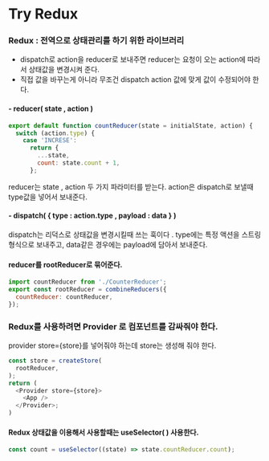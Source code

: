 # Try Redux

### Redux : 전역으로 상태관리를 하기 위한 라이브러리

- dispatch로 action을 reducer로 보내주면 reducer는 요청이 오는 action에 따라서
  상태값을 변경시켜 준다.
- 직접 값을 바꾸는게 아니라 무조건 dispatch action 값에 맞게 값이 수정되어야 한다.

#### - reducer( state , action )

```javascript
export default function countReducer(state = initialState, action) {
  switch (action.type) {
    case 'INCRESE':
      return {
        ...state,
        count: state.count + 1,
      };
```

reducer는 state , action 두 가지 파라미터를 받는다.
action은 dispatch로 보낼때 type값을 넣어서 보내준다.

#### - dispatch( { type : action.type , payload : data } )

dispatch는 리덕스로 상태값을 변경시킬때 쓰는 훅이다 .
type에는 특정 액션을 스트링 형식으로 보내주고, data같은 경우에는 payload에 담아서 보내준다.

#### reducer를 rootReducer로 묶어준다.

```javascript
import countReducer from './CounterReducer';
export const rootReducer = combineReducers({
  countReducer: countReducer,
});
```

### Redux를 사용하려면 Provider 로 컴포넌트를 감싸줘야 한다.

provider store={store}를 넣어줘야 하는데 store는 생성해 줘야 한다.

```javascript
const store = createStore(
  rootReducer,
);
return (
  <Provider store={store}>
    <App />
  </Provider>;
)
```

#### Redux 상태값을 이용해서 사용할때는 useSelector( ) 사용한다.

```javascript
const count = useSelector((state) => state.countReducer.count);
```
